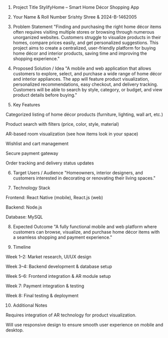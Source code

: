 1. Project Title
StylifyHome – Smart Home Décor Shopping App

2. Your Name & Roll Number
Srishty Shree & 2024-B-1462005

3. Problem Statement
"Finding and purchasing the right home décor items often requires visiting multiple stores or browsing through numerous unorganized websites. Customers struggle to visualize products in their homes, compare prices easily, and get personalized suggestions. This project aims to create a centralized, user-friendly platform for buying home décor and interior products, saving time and improving the shopping experience."

4. Proposed Solution / Idea
"A mobile and web application that allows customers to explore, select, and purchase a wide range of home décor and interior appliances. The app will feature product visualization, personalized recommendations, easy checkout, and delivery tracking. Customers will be able to search by style, category, or budget, and view product details before buying."

5. Key Features

Categorized listing of home décor products (furniture, lighting, wall art, etc.)

Product search with filters (price, color, style, material)

AR-based room visualization (see how items look in your space)

Wishlist and cart management

Secure payment gateway

Order tracking and delivery status updates

6. Target Users / Audience
"Homeowners, interior designers, and customers interested in decorating or renovating their living spaces."

7. Technology Stack

Frontend: React Native (mobile), React.js (web)

Backend: Node.js 

Database: MySQL


8. Expected Outcome
"A fully functional mobile and web platform where customers can browse, visualize, and purchase home décor items with a seamless shopping and payment experience."

9. Timeline

Week 1–2: Market research, UI/UX design

Week 3–4: Backend development & database setup

Week 5–6: Frontend integration & AR module setup

Week 7: Payment integration & testing

Week 8: Final testing & deployment

10. Additional Notes

Requires integration of AR technology for product visualization.

Will use responsive design to ensure smooth user experience on mobile and desktop.


